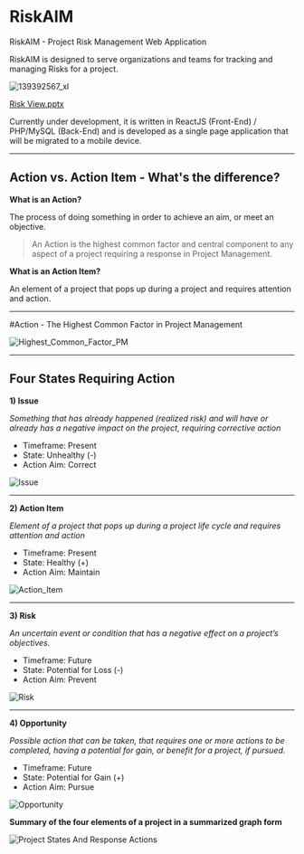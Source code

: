 # RiskAIM
RiskAIM - Project Risk Management Web Application

RiskAIM is designed to serve organizations and teams for tracking and managing Risks for a project.


![139392567_xl](https://user-images.githubusercontent.com/12054603/135656087-012ac6ab-376f-49b1-956a-e92f2ccb512a.jpg)

[Risk View.pptx](https://github.com/vahejab/RiskAIM/files/7269001/Risk.View.pptx)


Currently under development, it is written in ReactJS (Front-End) / PHP/MySQL (Back-End) and is developed as a single page application that will be migrated to a mobile device.

-----------------

## Action vs. Action Item - What's the difference? ##

**What is an Action?**

The process of doing something in order to achieve an aim, or meet an objective.

> An Action is the highest common factor and central component to any
> aspect of a project requiring a response in Project Management.


**What is an Action Item?**

An element of a project that pops up during a project and requires attention and action.  

-----------------

#Action - The Highest Common Factor in Project Management


![Highest_Common_Factor_PM](https://i.stack.imgur.com/YOQTG.png)

-----------------

## Four States Requiring Action ##

**1) Issue** 

*Something that has already happened (realized risk) and will have or already has a negative impact on the project, requiring corrective action*
 

 - Timeframe: Present
 - State: Unhealthy (-)
 - Action Aim: Correct

![Issue](https://i.stack.imgur.com/8t6y7.png)

----------

**2) Action Item** 

*Element of a project that pops up during a project life cycle and requires attention and action*
 
 - Timeframe: Present
 - State: Healthy (+)
 - Action Aim: Maintain

![Action_Item](https://i.stack.imgur.com/sreEV.png)

-------------

**3) Risk** 

*An uncertain event or condition that has a negative effect on a project’s objectives.*

 - Timeframe: Future
 - State: Potential for Loss (-)
 - Action Aim: Prevent

![Risk](https://i.stack.imgur.com/5Dl65.png)

--------------

**4) Opportunity**

*Possible action that can be taken, that requires one or more actions to be completed, having a potential for gain, or benefit for a project, if pursued.* 

 - Timeframe: Future
 - State: Potential for Gain (+)
 - Action Aim: Pursue

![Opportunity](https://i.stack.imgur.com/JfPCg.png)


**Summary of the four elements of a project in a summarized graph form**

![Project States And Response Actions](https://user-images.githubusercontent.com/12054603/134474514-ff75111c-a7e6-4eec-968b-a6445ad0f975.png)



